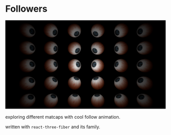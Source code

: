 # Followers

![](./public/images/follow.png)

exploring different matcaps with cool follow animation.

written with `react-three-fiber` and its family.   
